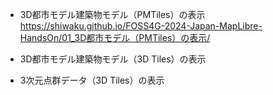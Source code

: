 - 3D都市モデル建築物モデル（PMTiles）の表示  
https://shiwaku.github.io/FOSS4G-2024-Japan-MapLibre-HandsOn/01_3D都市モデル（PMTiles）の表示/

- 3D都市モデル建築物モデル（3D Tiles）の表示
- 3次元点群データ（3D Tiles）の表示

